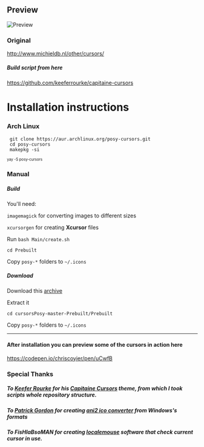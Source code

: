 ## Preview

![Preview](https://cloud.auteiy.me/s/nqsGWPnKxT6KSEB/preview)


### Original
http://www.michieldb.nl/other/cursors/

##### Build script from here
https://github.com/keeferrourke/capitaine-cursors


# Installation instructions 
### Arch Linux
```
 git clone https://aur.archlinux.org/posy-cursors.git
 cd posy-cursors
 makepkg -si
```
<sub><sup>yay -S posy-cursors</sup></sub>

### Manual

##### Build 

You'll need:

`imagemagick` for converting images to different sizes

`xcursorgen` for creating **Xcursor** files 


Run `bash Main/create.sh`

`cd Prebuilt`

Copy `posy-*` folders to `~/.icons`

##### Download

Download this [archive](https://git.auteiy.me/dmitry/cursorsPosy/-/archive/master/cursorsPosy-master.tar.gz?path=Prebuilt)

Extract it

`cd cursorsPosy-master-Prebuilt/Prebuilt`

Copy `posy-*` folders to `~/.icons`






---

#### After installation you can preview some of the cursors in action here
https://codepen.io/chriscoyier/pen/uCwfB

### Special Thanks

##### To [Keefer Rourke](https://github.com/keeferrourke) for his [Capitaine Cursors](https://github.com/keeferrourke/capitaine-cursors) theme, from which I took scripts whole repository structure.

##### To [Patrick Gordon](https://github.com/paddygord) for creating [ani2 ico converter](https://github.com/paddygord/cursor-converter/) from Windows's formats 

##### To FisHlaBsoMAN for creating [localemouse](https://bitbucket.org/group-of-coders/localemouse/src/master/) software that check current cursor in use. 
